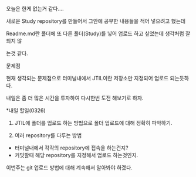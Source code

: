 오늘은 한게 없는거 같다....

새로운 Study repository를 만들어서 그안에 공부한 내용들을 적어 넣으려고 했는데 

Readme.md란 폴더에 또 다른 폴더(Study)를 넣어 업로드 하고 싶었는데 생각처럼 잘 되지 않

는것 같다. 



문제점

현재 생각되는 문제점으로 터미널내에서 JTIL이란 저장소만 지정되어 업로드 되는듯하다.

내일은 좀 더 많은 시간을 투자하여 다시한번 도전 해보기로 하자.



*내일 할일(0326)

1. JTIL에 폴더를 업로드 하는 방법으로 폴더 업로드에 대해 정확히 파악하기.

2. 여러 repository를 다루는 방법

- 터미널내에서 각각의 repository에 접속을 하는건지?
- 커밋할때 해당 repository를 지정해서 업로드 하는것인지.

이번주는 git 업로드 방법에 대해 계속해서 알아봐야 하겠다.

   